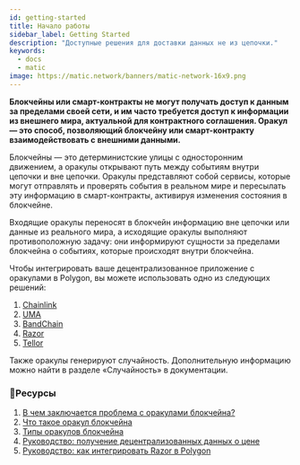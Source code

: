 ```yaml
---
id: getting-started
title: Начало работы
sidebar_label: Getting Started
description: "Доступные решения для доставки данных не из цепочки."
keywords:
  - docs
  - matic
image: https://matic.network/banners/matic-network-16x9.png
---
```


**Блокчейны или смарт-контракты не могут получать доступ к данным за пределами своей сети, и им часто требуется доступ к информации из внешнего мира, актуальной для контрактного соглашения. Оракул — это способ, позволяющий блокчейну или смарт-контракту взаимодействовать с внешними данными.**

Блокчейны — это детерминистские улицы с односторонним движением, а оракулы открывают путь между событиям внутри цепочки и вне цепочки. Оракулы представляют собой сервисы, которые могут отправлять и проверять события в реальном мире и пересылать эту информацию в смарт-контракты, активируя изменения состояния в блокчейне.

Входящие оракулы переносят в блокчейн информацию вне цепочки или данные из реального мира, а исходящие оракулы выполняют противоположную задачу: они информируют сущности за пределами блокчейна о событиях, которые происходят внутри блокчейна.

Чтобы интегрировать ваше децентрализованное приложение с оракулами в Polygon, вы можете использовать одно из следующих решений:

 1. [Chainlink](chainlink)
 2. [UMA](optimisticoracle.md)
 3. [BandChain](bandchain)
 4. [Razor](razor)
 5. [Tellor](tellor.md)

Также оракулы генерируют случайность. Дополнительную информацию можно найти в разделе «Случайность» в документации.


### **:scroll:Ресурсы**

1. [В чем заключается проблема с оракулами блокчейна?](https://blog.chain.link/what-is-the-blockchain-oracle-problem/)
1. [Что такое оракул блокчейна](https://cryptobriefing.com/what-is-blockchain-oracle/)
2. [Типы оракулов блокчейна](https://blockchainhub.net/blockchain-oracles/)
3. [Руководство: получение децентрализованных данных о цене](https://docs.chain.link/docs/get-the-latest-price)
4. [Руководство: как интегрировать Razor в Polygon](https://docs.razor.network/tutorial/matic/)
